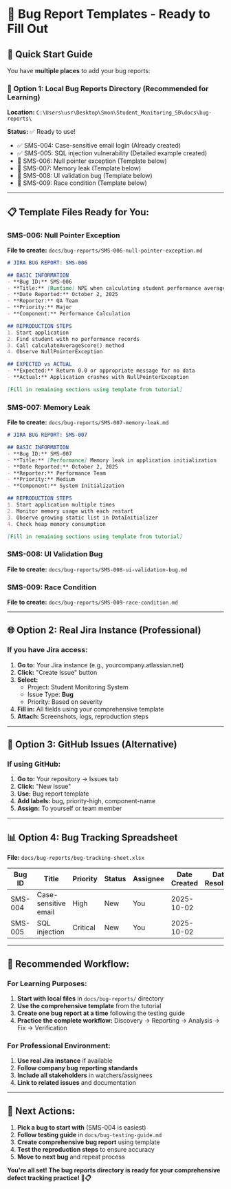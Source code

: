 # 📝 Bug Report Templates - Ready to Fill Out

## 🎯 **Quick Start Guide**

You have **multiple places** to add your bug reports:

### **📂 Option 1: Local Bug Reports Directory (Recommended for Learning)**
**Location:** `C:\Users\usr\Desktop\Smon\Student_Monitoring_SB\docs\bug-reports\`

**Status:** ✅ Ready to use!
- ✅ SMS-004: Case-sensitive email login (Already created)
- ✅ SMS-005: SQL injection vulnerability (Detailed example created)
- 🔄 SMS-006: Null pointer exception (Template below)
- 🔄 SMS-007: Memory leak (Template below)  
- 🔄 SMS-008: UI validation bug (Template below)
- 🔄 SMS-009: Race condition (Template below)

---

## 📋 **Template Files Ready for You:**

### **SMS-006: Null Pointer Exception**
**File to create:** `docs/bug-reports/SMS-006-null-pointer-exception.md`

```markdown
# JIRA BUG REPORT: SMS-006

## BASIC INFORMATION
- **Bug ID:** SMS-006
- **Title:** [Runtime] NPE when calculating student performance average
- **Date Reported:** October 2, 2025
- **Reporter:** QA Team
- **Priority:** Major
- **Component:** Performance Calculation

## REPRODUCTION STEPS
1. Start application
2. Find student with no performance records
3. Call calculateAverageScore() method
4. Observe NullPointerException

## EXPECTED vs ACTUAL
- **Expected:** Return 0.0 or appropriate message for no data
- **Actual:** Application crashes with NullPointerException

[Fill in remaining sections using template from tutorial]
```

### **SMS-007: Memory Leak**  
**File to create:** `docs/bug-reports/SMS-007-memory-leak.md`

```markdown
# JIRA BUG REPORT: SMS-007

## BASIC INFORMATION
- **Bug ID:** SMS-007
- **Title:** [Performance] Memory leak in application initialization
- **Date Reported:** October 2, 2025
- **Reporter:** Performance Team
- **Priority:** Medium
- **Component:** System Initialization

## REPRODUCTION STEPS
1. Start application multiple times
2. Monitor memory usage with each restart
3. Observe growing static list in DataInitializer
4. Check heap memory consumption

[Fill in remaining sections using template from tutorial]
```

### **SMS-008: UI Validation Bug**
**File to create:** `docs/bug-reports/SMS-008-ui-validation-bug.md`

### **SMS-009: Race Condition**
**File to create:** `docs/bug-reports/SMS-009-race-condition.md`

---

## 🌐 **Option 2: Real Jira Instance (Professional)**

### **If you have Jira access:**
1. **Go to:** Your Jira instance (e.g., yourcompany.atlassian.net)
2. **Click:** "Create Issue" button
3. **Select:** 
   - Project: Student Monitoring System
   - Issue Type: **Bug**
   - Priority: Based on severity
4. **Fill in:** All fields using your comprehensive template
5. **Attach:** Screenshots, logs, reproduction steps

---

## 🔧 **Option 3: GitHub Issues (Alternative)**

### **If using GitHub:**
1. **Go to:** Your repository → Issues tab
2. **Click:** "New Issue" 
3. **Use:** Bug report template
4. **Add labels:** bug, priority-high, component-name
5. **Assign:** To yourself or team member

---

## 📊 **Option 4: Bug Tracking Spreadsheet**

**File:** `docs/bug-reports/bug-tracking-sheet.xlsx`

| Bug ID | Title | Priority | Status | Assignee | Date Created | Date Resolved |
|--------|-------|----------|--------|----------|--------------|---------------|
| SMS-004 | Case-sensitive email | High | New | You | 2025-10-02 | |
| SMS-005 | SQL injection | Critical | New | You | 2025-10-02 | |

---

## 🎯 **Recommended Workflow:**

### **For Learning Purposes:**
1. **Start with local files** in `docs/bug-reports/` directory
2. **Use the comprehensive template** from the tutorial
3. **Create one bug report at a time** following the testing guide
4. **Practice the complete workflow:** Discovery → Reporting → Analysis → Fix → Verification

### **For Professional Environment:**
1. **Use real Jira instance** if available
2. **Follow company bug reporting standards**
3. **Include all stakeholders** in watchers/assignees
4. **Link to related issues** and documentation

---

## 🚀 **Next Actions:**

1. **Pick a bug to start with** (SMS-004 is easiest)
2. **Follow testing guide** in `docs/bug-testing-guide.md`
3. **Create comprehensive bug report** using template
4. **Test the reproduction steps** to ensure accuracy
5. **Move to next bug** and repeat process

**You're all set! The bug reports directory is ready for your comprehensive defect tracking practice! 🐛📋**